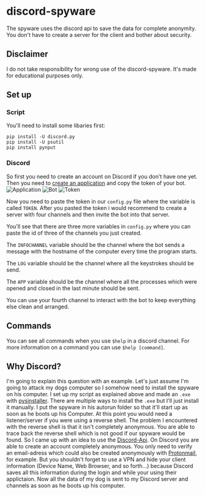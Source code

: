 # discord-spyware
The spyware uses the discord api to save the data for complete anonymity. You don't have to create a server for the client and bother about security.

## Disclaimer
I do not take responsibility for wrong use of the discord-spyware. It's made for educational purposes only.

## Set up
### Script
You'll need to install some libaries first:
```
pip install -U discord.py
pip install -U psutil
pip install pynput
```
### Discord
So first you need to create an account on Discord if you don't have one yet. Then you need to [create an application](https://discord.com/developers/applications) and copy the token of your bot.
![Application](https://poshbot.readthedocs.io/en/latest/guides/backends/discord-new-application.png)
![Bot](https://files.realpython.com/media/discord-bot-add-bot.4735c88ff16b.png)
![Token](https://cdn.writebots.com/wp-content/uploads/2021/12/discord-bot-token-11.jpg)

Now you need to paste the token in our `config.py` file where the variable is called `TOKEN`. After you pasted the token i would recommend to create a server with four channels and then invite the bot into that server. 

You'll see that there are three more variables in `config.py` where you can paste the id of three of the channels you just created.

The `INFOCHANNEL` variable should be the channel where the bot sends a message with the hostname of the computer every time the program starts.

The `LOG` variable should be the channel where all the keystrokes should be send.

The `APP` variable should be the channel where all the processes which were opened and closed in the last minute should be sent.

You can use your fourth channel to interact with the bot to keep everything else clean and arranged.

## Commands

You can see all commands when you use `$help` in a discord channel. For more information on a command you can use `$help [command]`.

## Why Discord?
I'm going to explain this question with an example. Let's just assume I'm going to attack my dogs computer so I somehow need to install the spyware on his computer. I set up my script as explained above and made an `.exe` with [pysinstaller](https://pyinstaller.org/en/stable/). There are multiple ways to install the `.exe` but I'll just install it manually. I put the spyware in his autorun folder so that it'll start up as soon as he boots up his Computer. At this point you would need a listener/server if you were using a reverse shell. The problem I encountered with the reverse shell is that it isn't completely anonymous. You are able to trace back the reverse shell which is not good if our spyware would be found. So I came up with an idea to use the [Discord-Api](https://discord.com/developers/docs/intro). On Discord you are able to create an account completely anonymous. You only need to verify an email-adress which could also be created anonymously with [Protonmail](https://protonmail.com/), for example. But you shouldn't forget to use a VPN and hide your client information (Device Name, Web Browser, and so forth...) because Discord saves all this information during the login and while your using their applictaion. Now all the data of my dog is sent to my Discord server and channels as soon as he boots up his computer.
